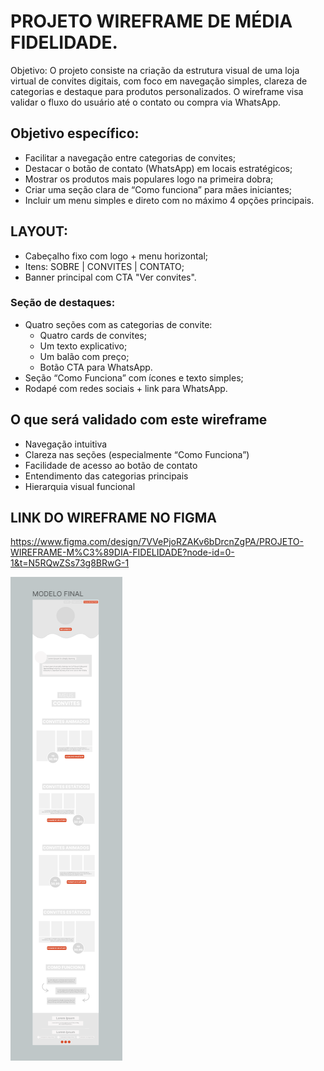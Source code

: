 # PROJETO WIREFRAME DE MÉDIA FIDELIDADE.

Objetivo: O projeto consiste na criação da estrutura visual de uma loja virtual de convites digitais, com foco em navegação simples, clareza de categorias e destaque para produtos personalizados. O wireframe visa validar o fluxo do usuário até o contato ou compra via WhatsApp.

## Objetivo específico:
* Facilitar a navegação entre categorias de convites;
* Destacar o botão de contato (WhatsApp) em locais estratégicos;
* Mostrar os produtos mais populares logo na primeira dobra;
* Criar uma seção clara de “Como funciona” para mães iniciantes;
* Incluir um menu simples e direto com no máximo 4 opções principais.


## LAYOUT:

* Cabeçalho fixo com logo + menu horizontal;
* Itens: SOBRE | CONVITES | CONTATO;
* Banner principal com CTA "Ver convites".

### Seção de destaques:
* Quatro seções com as categorias de convite:
    * Quatro cards de convites;
    * Um texto explicativo;
    * Um balão com preço;
    * Botão CTA para WhatsApp.
* Seção “Como Funciona” com ícones e texto simples;
* Rodapé com redes sociais + link para WhatsApp.


## O que será validado com este wireframe
* Navegação intuitiva
* Clareza nas seções (especialmente “Como Funciona”)
* Facilidade de acesso ao botão de contato
* Entendimento das categorias principais
* Hierarquia visual funcional

## LINK DO WIREFRAME NO FIGMA
https://www.figma.com/design/7VVePjoRZAKv6bDrcnZgPA/PROJETO-WIREFRAME-M%C3%89DIA-FIDELIDADE?node-id=0-1&t=N5RQwZSs73g8BRwG-1

<img src="./CAPTURA DO WIREFRAME.png" alt="PROJETO WIREFRAME DE MÉDIA FIDELIDADE">
